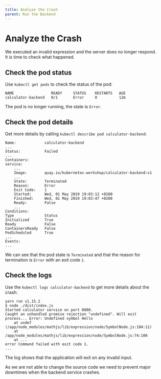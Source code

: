 ```yaml
---
title: Analyze the Crash
parent: Run the Backend
---
```


# Analyze the Crash

We executed an invalid expression and the server does no longer respond.
It is time to check what happened.

## Check the pod status

Use `kubectl get pods` to check the status of the pod:

```
NAME                 READY     STATUS    RESTARTS   AGE
calculator-backend   0/1       Error     0          12m
```

The pod is no longer running, the state is `Error`.

## Check the pod details

Get more details by calling `kubectl describe pod calculator-backend`:

```
Name:             calculator-backend
...
Status:           Failed
...
Containers:
service:
    ...
    Image:        quay.io/kubernetes-workshop/calculator-backend:v1
    ...
    State:        Terminated
    Reason:       Error
    Exit Code:    1
    Started:      Wed, 01 May 2019 19:03:12 +0200
    Finished:     Wed, 01 May 2019 19:03:47 +0200
    Ready:        False
    ...
Conditions:
Type              Status
Initialized       True
Ready             False
ContainersReady   False
PodScheduled      True
...
Events:
...
```

We can see that the pod state is `Terminated` and that the reason for termination is `Error` with an exit code `1`.

## Check the logs

Use the `kubectl logs calculator-backend` to get more details about the crash:

```
yarn run v1.15.2
$ node ./dist/index.js
Started calculator service on port 8080.
Caught an unhandled promise rejection "undefined". Will exit process... Error: Undefined symbol Hello
    at undef (/app/node_modules/mathjs/lib/expression/node/SymbolNode.js:104:11)
    at /app/node_modules/mathjs/lib/expression/node/SymbolNode.js:74:100
    at ...
error Command failed with exit code 1.
...
```

The log shows that the application will exit on any invalid input.

As we are not able to change the source code we need to prevent major downtimes when the backend service crashes.
